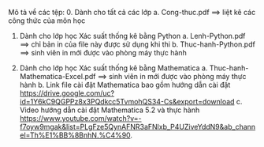 Mô tả về các tệp:
0. Dành cho tất cả các lớp
  a. Cong-thuc.pdf ==> liệt kê các công thức của môn học


1. Dành cho lớp học Xác suất thống kê bằng Python
  a. Lenh-Python.pdf      ==> chỉ bản in của file này được sử dụng khi thi
  b. Thuc-hanh-Python.pdf ==> sinh viên in mới được vào phòng máy thực hành
  
2. Dành cho lớp học Xác suất thống kê bằng Mathematica
  a. Thuc-hanh-Mathematica-Excel.pdf ==> sinh viên in mới được vào phòng máy thực hành
  b. Link file cài đặt Mathematica bao gồm hướng dẫn cài đặt
      https://drive.google.com/uc?id=1Y6kC9QGPPz8x3PQdkcc5TvmohQS34-Cs&export=download
  c. Video hướng dẫn cài đặt Mathematica 5.2 và thực hành
      https://www.youtube.com/watch?v=-f7oyw9mgak&list=PLgFze5QynAFNR3aFNlxb_P4UZiveYddN9&ab_channel=Th%E1%BB%8BnhN.%C4%90.
      
